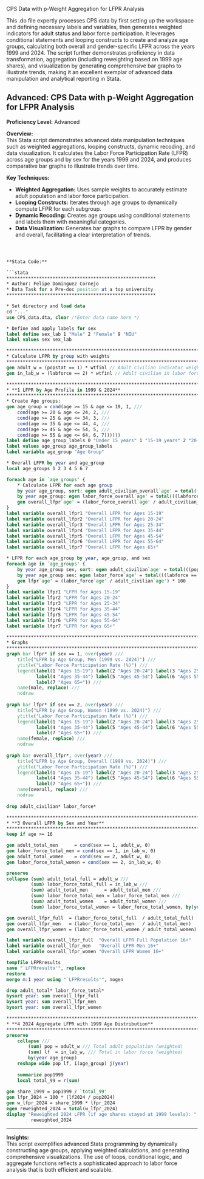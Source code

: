 CPS Data with p-Weight Aggregation for LFPR Analysis

This .do file expertly processes CPS data by first setting up the workspace and defining necessary labels and variables, then generates weighted indicators for adult status and labor force participation. It leverages conditional statements and looping constructs to create and analyze age groups, calculating both overall and gender-specific LFPR across the years 1999 and 2024. The script further demonstrates proficiency in data transformation, aggregation (including reweighting based on 1999 age shares), and visualization by generating comprehensive bar graphs to illustrate trends, making it an excellent exemplar of advanced data manipulation and analytical reporting in Stata.

## Advanced: CPS Data with p-Weight Aggregation for LFPR Analysis

**Proficiency Level:** Advanced

**Overview:**  
This Stata script demonstrates advanced data manipulation techniques such as weighted aggregations, looping constructs, dynamic recoding, and data visualization. It calculates the Labor Force Participation Rate (LFPR) across age groups and by sex for the years 1999 and 2024, and produces comparative bar graphs to illustrate trends over time.

**Key Techniques:**
- **Weighted Aggregation:** Uses sample weights to accurately estimate adult population and labor force participation.
- **Looping Constructs:** Iterates through age groups to dynamically compute LFPR for each subgroup.
- **Dynamic Recoding:** Creates age groups using conditional statements and labels them with meaningful categories.
- **Data Visualization:** Generates bar graphs to compare LFPR by gender and overall, facilitating a clear interpretation of trends.


```stata



**Stata Code:**

```stata
*******************************************************
* Author: Felipe Dominguez Cornejo
* Data Task for a Pre-doc position at a top university
*******************************************************

* Set directory and load data
cd "..."
use CPS_data.dta, clear /*Enter data name here */

* Define and apply labels for sex
label define sex_lab 1 "Male" 2 "Female" 9 "NIU"
label values sex sex_lab

****************************************************************************************
* Calculate LFPR by group with weights
****************************************************************************************
gen adult_w = (popstat == 1) * wtfinl // Adult civilian indicator weighted
gen in_lab_w = (labforce == 2) * wtfinl // Adult civilian in labor force indicator weighted

***************************************************************************************************
* **1 LFPR by Age Profile in 1999 & 2024**
***************************************************************************************************
* Create Age groups:
gen age_group = cond(age >= 15 & age <= 19, 1, ///
    cond(age >= 20 & age <= 24, 2, ///
    cond(age >= 25 & age <= 34, 3, ///
    cond(age >= 35 & age <= 44, 4, ///
    cond(age >= 45 & age <= 54, 5, ///
    cond(age >= 55 & age <= 64, 6, 7))))))
label define age_group_labels 0 "Under 15 years" 1 "15-19 years" 2 "20-24 years" 3 "25-34 years" 4 "35-44 years" 5 "45-54 years" 6 "55-64 years" 7 "65+ years"
label values age_group age_group_labels
label variable age_group "Age Group"

* Overall LFPR by year and age_group
local age_groups 1 2 3 4 5 6 7

foreach age in `age_groups' {
    * Calculate LFPR for each age group
    by year age_group, sort: egen adult_civilian_overall`age' = total(((popstat == 1) & (age_group == `age')) * wtfinl)
    by year age_group: egen labor_force_overall`age' = total(((labforce == 2) & (age_group == `age')) * wtfinl)
    gen overall_lfpr`age' = (labor_force_overall`age' / adult_civilian_overall`age') * 100
}
label variable overall_lfpr1 "Overall LFPR for Ages 15-19"
label variable overall_lfpr2 "Overall LFPR for Ages 20-24"
label variable overall_lfpr3 "Overall LFPR for Ages 25-34"
label variable overall_lfpr4 "Overall LFPR for Ages 35-44"
label variable overall_lfpr5 "Overall LFPR for Ages 45-54"
label variable overall_lfpr6 "Overall LFPR for Ages 55-64"
label variable overall_lfpr7 "Overall LFPR for Ages 65+"

* LFPR for each age_group by year, age_group, and sex
foreach age in `age_groups' {
    by year age_group sex, sort: egen adult_civilian`age' = total(((popstat == 1) & (age_group == `age')) * wtfinl)
    by year age_group sex: egen labor_force`age' = total(((labforce == 2) & (age_group == `age')) * wtfinl)
    gen lfpr`age' = (labor_force`age' / adult_civilian`age') * 100
}
label variable lfpr1 "LFPR for Ages 15-19"
label variable lfpr2 "LFPR for Ages 20-24"
label variable lfpr3 "LFPR for Ages 25-34"
label variable lfpr4 "LFPR for Ages 35-44"
label variable lfpr5 "LFPR for Ages 45-54"
label variable lfpr6 "LFPR for Ages 55-64"
label variable lfpr7 "LFPR for Ages 65+"

******************************************************************************
* Graphs
******************************************************************************
graph bar lfpr* if sex == 1, over(year) ///
    title("LFPR by Age Group, Men (1999 vs. 2024)") ///
    ytitle("Labor Force Participation Rate (%)") ///
    legend(label(1 "Ages 15-19") label(2 "Ages 20-24") label(3 "Ages 25-34") ///
           label(4 "Ages 35-44") label(5 "Ages 45-54") label(6 "Ages 55-64") ///
           label(7 "Ages 65+")) ///
    name(male, replace) ///
    nodraw
	   
graph bar lfpr* if sex == 2, over(year) ///
    title("LFPR by Age Group, Women (1999 vs. 2024)") ///
    ytitle("Labor Force Participation Rate (%)") ///
    legend(label(1 "Ages 15-19") label(2 "Ages 20-24") label(3 "Ages 25-34") ///
           label(4 "Ages 35-44") label(5 "Ages 45-54") label(6 "Ages 55-64") ///
           label(7 "Ages 65+")) ///
    name(female, replace) ///
    nodraw
	
graph bar overall_lfpr*, over(year) ///
    title("LFPR by Age Group, Overall (1999 vs. 2024)") ///
    ytitle("Labor Force Participation Rate (%)") ///
    legend(label(1 "Ages 15-19") label(2 "Ages 20-24") label(3 "Ages 25-34") ///
           label(4 "Ages 35-44") label(5 "Ages 45-54") label(6 "Ages 55-64") ///
           label(7 "Ages 65+")) ///
    name(overall, replace) ///
    nodraw
	
drop adult_civilian* labor_force*

******************************************************************************
* **3 Overall LFPR by Sex and Year**
******************************************************************************
keep if age >= 16 

gen adult_total_men      = cond(sex == 1, adult_w, 0)
gen labor_force_total_men = cond(sex == 1, in_lab_w, 0)
gen adult_total_women    = cond(sex == 2, adult_w, 0)
gen labor_force_total_women = cond(sex == 2, in_lab_w, 0)

preserve
collapse (sum) adult_total_full = adult_w ///
         (sum) labor_force_total_full = in_lab_w ///
         (sum) adult_total_men      = adult_total_men ///
         (sum) labor_force_total_men = labor_force_total_men ///
         (sum) adult_total_women    = adult_total_women ///
         (sum) labor_force_total_women = labor_force_total_women, by(year)

gen overall_lfpr_full  = (labor_force_total_full  / adult_total_full)  * 100
gen overall_lfpr_men   = (labor_force_total_men   / adult_total_men)   * 100
gen overall_lfpr_women = (labor_force_total_women / adult_total_women) * 100

label variable overall_lfpr_full  "Overall LFPR Full Population 16+"
label variable overall_lfpr_men   "Overall LFPR Men 16+"
label variable overall_lfpr_women "Overall LFPR Women 16+"

tempfile LFPRresults
save "`LFPRresults'", replace
restore
merge m:1 year using "`LFPRresults'", nogen

drop adult_total* labor_force_total*
bysort year: sum overall_lfpr_full
bysort year: sum overall_lfpr_men
bysort year: sum overall_lfpr_women

******************************************************************************
* **4 2024 Aggregate LFPR with 1999 Age Distribution**
******************************************************************************
preserve
    collapse ///
        (sum) pop = adult_w /// Total adult population (weighted)
        (sum) lf  = in_lab_w, /// Total in labor force (weighted)
        by(year age_group)
    reshape wide pop lf, i(age_group) j(year)
    
    summarize pop1999
    local total_99 = r(sum)
    
gen share_1999 = pop1999 / `total_99'
gen lfpr_2024 = 100 * (lf2024 / pop2024)
gen w_lfpr_2024 = share_1999 * lfpr_2024
egen reweighted_2024 = total(w_lfpr_2024)
display "Reweighted 2024 LFPR (if age shares stayed at 1999 levels): " ///
         reweighted_2024
```

---

**Insights:**  
This script exemplifies advanced Stata programming by dynamically constructing age groups, applying weighted calculations, and generating comprehensive visualizations. The use of loops, conditional logic, and aggregate functions reflects a sophisticated approach to labor force analysis that is both efficient and scalable.

